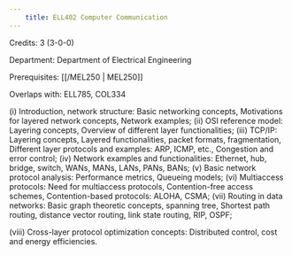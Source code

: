 ```yaml
---
    title: ELL402 Computer Communication
---
```

Credits: 3 (3-0-0)

Department: Department of Electrical Engineering

Prerequisites: [[/MEL250 | MEL250]]

Overlaps with: ELL785, COL334

(i) Introduction, network structure: Basic networking concepts, Motivations for layered network concepts, Network examples; (ii) OSI reference model: Layering concepts, Overview of different layer functionalities; (iii) TCP/IP: Layering concepts, Layered functionalities, packet formats, fragmentation, Different layer protocols and examples: ARP, ICMP, etc., Congestion and error control; (iv) Network examples and functionalities: Ethernet, hub, bridge, switch, WANs, MANs, LANs, PANs, BANs; (v) Basic network protocol analysis: Performance metrics, Queueing models; (vi) Multiaccess protocols: Need for multiaccess protocols, Contention-free access schemes, Contention-based protocols: ALOHA, CSMA; (vii) Routing in data networks: Basic graph theoretic concepts, spanning tree, Shortest path routing, distance vector routing, link state routing, RIP, OSPF;

(viii) Cross-layer protocol optimization concepts: Distributed control, cost and energy efficiencies.